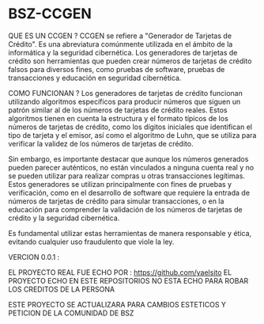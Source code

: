 # BSZ-CCGEN
QUE ES UN CCGEN ?
CCGEN se refiere a "Generador de Tarjetas de Crédito". Es una abreviatura comúnmente utilizada en el ámbito de la informática y la seguridad cibernética. Los generadores de tarjetas de crédito son herramientas que pueden crear números de tarjetas de crédito falsos para diversos fines, como pruebas de software, pruebas de transacciones y educación en seguridad cibernética.

COMO FUNCIONAN ?
Los generadores de tarjetas de crédito funcionan utilizando algoritmos específicos para producir números que siguen un patrón similar al de los números de tarjetas de crédito reales. Estos algoritmos tienen en cuenta la estructura y el formato típicos de los números de tarjetas de crédito, como los dígitos iniciales que identifican el tipo de tarjeta y el emisor, así como el algoritmo de Luhn, que se utiliza para verificar la validez de los números de tarjetas de crédito.

Sin embargo, es importante destacar que aunque los números generados pueden parecer auténticos, no están vinculados a ninguna cuenta real y no se pueden utilizar para realizar compras u otras transacciones legítimas. Estos generadores se utilizan principalmente con fines de pruebas y verificación, como en el desarrollo de software que requiere la entrada de números de tarjetas de crédito para simular transacciones, o en la educación para comprender la validación de los números de tarjetas de crédito y la seguridad cibernética.

Es fundamental utilizar estas herramientas de manera responsable y ética, evitando cualquier uso fraudulento que viole la ley.

VERCION 0.0.1 :

EL PROYECTO REAL FUE ECHO POR : https://github.com/yaelsito
EL PROYECTO ECHO EN ESTE REPOSITORIOS NO ESTA ECHO PARA ROBAR LOS CREDITOS DE LA PERSONA 

ESTE PROYECTO SE ACTUALIZARA PARA CAMBIOS ESTETICOS Y PETICION DE LA COMUNIDAD DE BSZ
